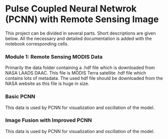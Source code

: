 # Pulse Coupled Neural Netwrok (PCNN) with Remote Sensing Image
This project can be divided in several parts. Short descriptions are given below. All the necessary and detailed documentation is added with the notebook corresponding cells.

### Module 1: Remote Sensing MODIS Data
Primarily the data folder containing a .hdf file which is downloaded from NASA LAADS DAAC.
This file is MODIS Terra satellite .hdf file which contains lots of metadata. The used hdf file should be downloaded from the NASA website as this file is huge in size.

### Basic PCNN
This data is used by PCNN for visualization and oscillation of the model.

### Image Fusion with Improved PCNN
This data is used by PCNN for visualization and oscillation of the model.

